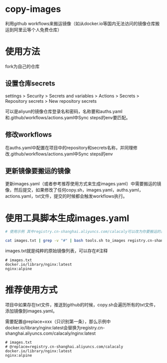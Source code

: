 # copy-images

利用github workflows来搬运镜像（如从docker.io等国内无法访问的镜像仓库搬运到阿里云等个人免费仓库）

# 使用方法

fork为自己的仓库

## 设置仓库secrets

settings > Security > Secrets and variables > Actions > Secrets > Repository secrets > New repository secrets

可以是aliyun的镜像仓库登录名和密码，名称要和auths.yaml和.github/workflows/actions.yaml中Sync steps的env要匹配。

## 修改workflows

在auths.yaml中配置在项目中的repository和secrets名称，并同理修改.github/workflows/actions.yaml中Sync steps的env

## 更新镜像要搬运的镜像

更新images.yaml（或者参考推荐使用方式来生成images.yaml）中需要搬运的镜像，然后提交，如果修改了任何copy.sh，images.yaml，auths.yaml，actions.yaml，txt文件，提交的时候都会触发workflows执行。

# 使用工具脚本生成images.yaml

```bash
# 使用示例 其中registry.cn-shanghai.aliyuncs.com/calacaly可以改为你要搬运的目标仓库地址

cat images.txt | grep -v "#" | bash tools.sh to_images registry.cn-shanghai.aliyuncs.com/calacaly --suffix
```

images.txt就是纯粹的原始镜像列表，可以存在#注释

```textile
# images.txt
docker.io/library/nginx:latest
nginx:alpine
```

# 推荐使用方式

项目中如果存在txt文件，推送到github的时候，copy.sh会遍历所有的txt文件，添加镜像到images.yaml。

需要配置@replace=xxx（只识别第一条），那么示例中docker.io/library/nginx:latest会替换为registry.cn-shanghai.aliyuncs.com/calacaly/nginx:latest

```textile
# images.txt
# @replace=registry.cn-shanghai.aliyuncs.com/calacaly
docker.io/library/nginx:latest
nginx:alpine
```